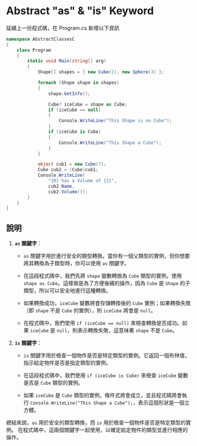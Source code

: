 # Abstract "as" & "is" Keyword

延續上一份程式碼，在 Program.cs 新增以下資訊

```csharp
namespace AbstractClassesC
{
    class Program
    {
        static void Main(string[] arg)
        {
            Shape[] shapes = { new Cube(2), new Sphere(3) };

            foreach (Shape shape in shapes)
            {
                shape.GetInfo();

                Cube? iceCube = shape as Cube;
                if (iceCube == null)
                {
                    Console.WriteLine("This Shape is no Cube");
                }
                if (iceCube is Cube)
                {
                    Console.WriteLine("This Shape a Cube");
                }
            }

            object cub1 = new Cube(7);
            Cube cub2 = (Cube)cub1;
            Console.WriteLine(
                "{0} has a Volume of {1}",
                cub2.Name,
                cub2.Volume());
        }
    }
}
```

## 說明

1. **`as` 關鍵字**：

   - `as` 關鍵字用於進行安全的類型轉換。當你有一個父類型的實例，但你想要將其轉換為子類型時，你可以使用 `as` 關鍵字。

   - 在這段程式碼中，我們先將 `shape` 變數轉換為 `Cube` 類型的實例，使用 `shape as Cube`。這樣做是為了方便後續的操作，因為 `Cube` 是 `Shape` 的子類型，所以可以安全地進行這種轉換。

   - 如果轉換成功，`iceCube` 變數將會存儲轉換後的 `Cube` 實例；如果轉換失敗（即 `shape` 不是 `Cube` 的實例），則 `iceCube` 將會是 `null`。

   - 在程式碼中，我們使用 `if (iceCube == null)` 來檢查轉換是否成功。如果 `iceCube` 是 `null`，則表示轉換失敗，這意味著 `shape` 不是 `Cube`。

2. **`is` 關鍵字**：

   - `is` 關鍵字用於檢查一個物件是否是特定類型的實例。它返回一個布林值，指示給定物件是否是指定類型的實例。

   - 在這段程式碼中，我們使用 `if (iceCube is Cube)` 來檢查 `iceCube` 變數是否是 `Cube` 類型的實例。

   - 如果 `iceCube` 是 `Cube` 類型的實例，條件式將會成立，並且程式碼將會執行 `Console.WriteLine("This Shape a Cube");`，表示這個形狀是一個立方體。

總結來說，`as` 用於安全的類型轉換，而 `is` 用於檢查一個物件是否是特定類型的實例。
在程式碼中，這兩個關鍵字一起使用，以確定給定物件的類型並進行相應的操作。

